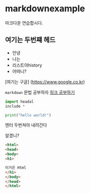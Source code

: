 # markdownexample
마크다운 연습합시다.

## 여기는 두번쨰 헤드
* 안녕
* 나는 
* 리스트야history
* 어떠니?

[여기는 구글]
(https://www.google.co.kr)

`markdown` 문법 공부하자
[링크 공부하기](https://gist.github.com/ihoneymon/652be052a0727ad59601)


```python
import headal 
include *

print("hello world!")
```



엔터 두번쳐야 내려간다 

알겠니?

```html
<html>
<head>  
<body>
<h1>

이거은 Html
</h1>
</body>
</head>
</html>
```